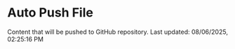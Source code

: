# Auto Push File

Content that will be pushed to GitHub repository.
Last updated: 08/06/2025, 02:25:16 PM